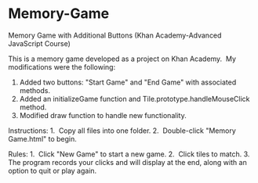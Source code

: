 # Memory-Game
Memory Game with Additional Buttons (Khan Academy-Advanced JavaScript Course) 

This is a memory game developed as a project on Khan Academy.  My modifications were the following:
1.  Added two buttons: "Start Game" and "End Game" with associated methods.
2.  Added an initializeGame function and Tile.prototype.handleMouseClick method.
3.  Modified draw function to handle new functionality.

Instructions:
1.  Copy all files into one folder.
2.  Double-click "Memory Game.html" to begin.

Rules:
1.  Click "New Game" to start a new game.
2.  Click tiles to match.
3.  The program records your clicks and will display at the end, along with an option to quit or play again.

